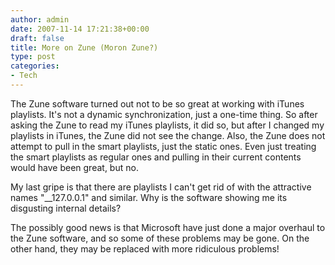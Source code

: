 ```yaml
---
author: admin
date: 2007-11-14 17:21:38+00:00
draft: false
title: More on Zune (Moron Zune?)
type: post
categories:
- Tech
---
```


The Zune software turned out not to be so great at working with iTunes playlists. It's not a dynamic synchronization, just a one-time thing. So after asking the Zune to read my iTunes playlists, it did so, but after I changed my playlists in iTunes, the Zune did not see the change. Also, the Zune does not attempt to pull in the smart playlists, just the static ones. Even just treating the smart playlists as regular ones and pulling in their current contents would have been great, but no.

My last gripe is that there are playlists I can't get rid of with the attractive names "__127.0.0.1" and similar. Why is the software showing me its disgusting internal details?

The possibly good news is that Microsoft have just done a major overhaul to the Zune software, and so some of these problems may be gone. On the other hand, they may be replaced with more ridiculous problems!
